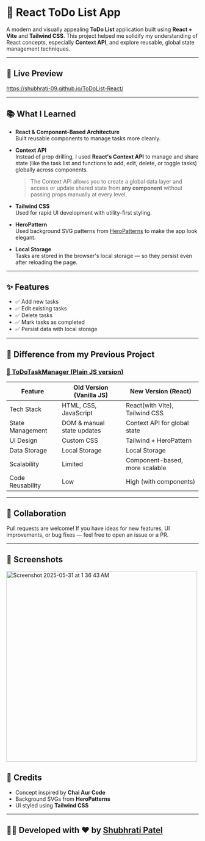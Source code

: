 # 📝 React ToDo List App
A modern and visually appealing **ToDo List** application built using **React + Vite** and **Tailwind CSS**. This project helped me solidify my understanding of React concepts, especially **Context API**, and explore reusable, global state management techniques.

---

## 🚀 Live Preview

https://shubhrati-09.github.io/ToDoList-React/

---

## 📚 What I Learned

- **React & Component-Based Architecture**  
  Built reusable components to manage tasks more cleanly.

- **Context API**  
  Instead of prop drilling, I used **React's Context API** to manage and share state (like the task list and functions to add, edit, delete, or toggle tasks) globally across components.  
  > The Context API allows you to create a global data layer and access or update shared state from **any component** without passing props manually at every level.

- **Tailwind CSS**  
  Used for rapid UI development with utility-first styling.

- **HeroPattern**  
  Used background SVG patterns from [HeroPatterns](https://heropatterns.com/) to make the app look elegant.

- **Local Storage**  
  Tasks are stored in the browser's local storage — so they persist even after reloading the page.

---

## ✨ Features

- ✅ Add new tasks
- ✅ Edit existing tasks
- ✅ Delete tasks
- ✅ Mark tasks as completed
- ✅ Persist data with local storage

---

## 🔁 Difference from my Previous Project

### [🔗 ToDoTaskManager (Plain JS version)](https://github.com/Shubhrati-09/ToDoTaskManager)

| Feature | Old Version (Vanilla JS) | New Version (React) |
|--------|---------------------------|----------------------|
| Tech Stack | HTML, CSS, JavaScript | React(with Vite), Tailwind CSS |
| State Management | DOM & manual state updates | Context API for global state |
| UI Design | Custom CSS | Tailwind + HeroPattern |
| Data Storage | Local Storage | Local Storage |
| Scalability | Limited | Component-based, more scalable |
| Code Reusability | Low | High (with components) |

---

## 🤝 Collaboration

Pull requests are welcome! If you have ideas for new features, UI improvements, or bug fixes — feel free to open an issue or a PR.

---

## 📸 Screenshots
<img width="500" height="auto" alt="Screenshot 2025-05-31 at 1 36 43 AM" src="https://github.com/user-attachments/assets/66f6024c-a254-411a-acf6-5457ce44e1e2" />


## 🙌 Credits

- Concept inspired by **Chai Aur Code**
- Background SVGs from **HeroPatterns**
- UI styled using **Tailwind CSS**

---

## 🧑‍💻 Developed with ❤️ by [Shubhrati Patel](https://github.com/Shubhrati-09)
